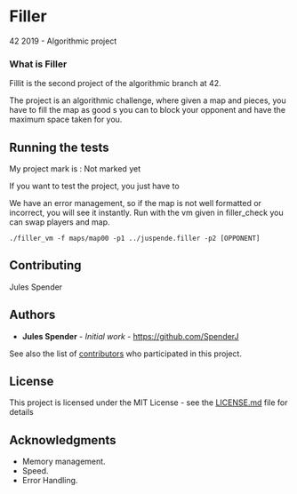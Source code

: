 # Filler
42 2019 - Algorithmic project

### What is Filler

Fillit is the second project of the algorithmic branch at 42.

The project is an algorithmic challenge, where given a map and pieces, you have to fill the map as good s you can to block your opponent and have the maximum space taken for you.

## Running the tests

My project mark is : Not marked yet

If you want to test the project, you just have to

We have an error management, so if the map is not well formatted or incorrect, you will see it instantly.
Run with the vm given in filler_check
you can swap players and map.

```
./filler_vm -f maps/map00 -p1 ../juspende.filler -p2 [OPPONENT]
```

## Contributing

Jules Spender

## Authors

* **Jules Spender** - *Initial work* - https://github.com/SpenderJ

See also the list of [contributors](https://github.com/your/project/contributors) who participated in this project.

## License

This project is licensed under the MIT License - see the [LICENSE.md](LICENSE.md) file for details

## Acknowledgments

* Memory management.
* Speed.
* Error Handling.
